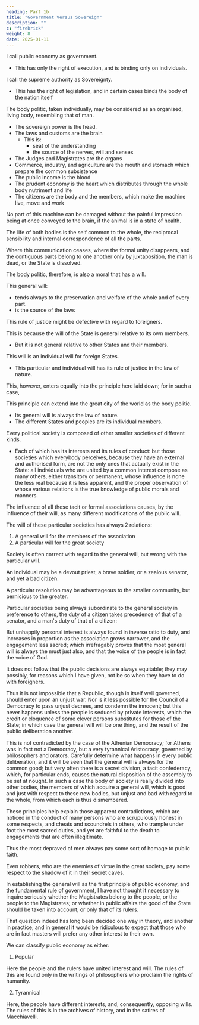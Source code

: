 ```yaml
---
heading: Part 1b
title: "Government Versus Sovereign"
description: ""
c: "firebrick"
weight: 8
date: 2025-01-11
---
```




I call public economy as government.
- This has only the right of execution, and is binding only on individuals.

I call the supreme authority as Sovereignty.
- This has the right of legislation, and in certain cases binds the body of the nation itself

The body politic, taken individually, may be considered as an organised, living body, resembling that of man.
- The sovereign power is the head.
- The laws and customs are the brain
  - This is:
    - seat of the understanding
    - the source of the nerves, will and senses
- The Judges and Magistrates are the organs
- Commerce, industry, and agriculture are the mouth and stomach which prepare the common subsistence
- The public income is the blood
- The prudent economy is the heart which distributes through the whole body nutriment and life
- The citizens are the body and the members, which make the machine live, move and work

No part of this machine can be damaged without the painful impression being at once conveyed to the brain, if the animal is in a state of health.

The life of both bodies is the self common to the whole, the reciprocal sensibility and internal correspondence of all the parts. 

Where this communication ceases, where the formal unity disappears, and the contiguous parts belong to one another only by juxtaposition, the man is dead, or the State is dissolved.

The body politic, therefore, is also a moral that has a will.

This general will:
- tends always to the preservation and welfare of the whole and of every part.
- is the source of the laws

<!-- , constitutes for all the members of the State, in their relations to one another and to it, the rule of what is just or unjust: a truth which shows, by the way, how idly some writers have treated as theft the subtlety prescribed to children at Sparta for obtaining their frugal repasts, as if everything ordained by the law were not lawful. -->


This rule of justice might be defective with regard to foreigners.

This is because the will of the State is general relative to its own members.
- But it is not general relative to other States and their members.

This will is an individual will for foreign States. 
- This particular and individual will has its rule of justice in the law of nature. 

This, however, enters equally into the principle here laid down; for in such a case, 

This principle can extend into the great city of the world as the body politic. 
- Its general will is always the law of nature.
- The different States and peoples are its individual members.

<!-- From these distinctions, applied to each political society and its members, are derived the most certain and universal rules, by which we can judge whether a government is good or bad, and in general of the morality of all human actions. -->

Every political society is composed of other smaller societies of different kinds.
- Each of which has its interests and its rules of conduct: but those societies which everybody perceives, because they have an external and authorised form, are not the only ones that actually exist in the State: all individuals who are united by a common interest compose as many others, either transitory or permanent, whose influence is none the less real because it is less apparent, and the proper observation of whose various relations is the true knowledge of public morals and manners.


The influence of all these tacit or formal associations causes, by the influence of their will, as many different modifications of the public will. 

The will of these particular societies has always 2 relations:

1. A general will for the members of the association
2. A particular will for the great society

Society is often correct with regard to the general will, but wrong with the particular will.

An individual may be a devout priest, a brave soldier, or a zealous senator, and yet a bad citizen. 

A particular resolution may be advantageous to the smaller community, but pernicious to the greater. 

Particular societies being always subordinate to the general society in preference to others, the duty of a citizen takes precedence of that of a senator, and a man's duty of that of a citizen: 

But unhappily personal interest is always found in inverse ratio to duty, and increases in proportion as the association grows narrower, and the engagement less sacred; which irrefragably proves that the most general will is always the must just also, and that the voice of the people is in fact the voice of God.

It does not follow that the public decisions are always equitable; they may possibly, for reasons which I have given, not be so when they have to do with foreigners. 

Thus it is not impossible that a Republic, though in itself well governed, should enter upon an unjust war. Nor is it less possible for the Council of a Democracy to pass unjust decrees, and condemn the innocent; but this never happens unless the people is seduced by private interests, which the credit or eloquence of some clever persons substitutes for those of the State; in which case the general will will be one thing, and the result of the public deliberation another. 

This is not contradicted by the case of the Athenian Democracy; for Athens was in fact not a Democracy, but a very tyrannical Aristocracy, governed by philosophers and orators. Carefully determine what happens in every public deliberation, and it will be seen that the general will is always for the common good; but very often there is a secret division, a tacit confederacy, which, for particular ends, causes the natural disposition of the assembly to be set at nought. In such a case the body of society is really divided into other bodies, the members of which acquire a general will, which is good and just with respect to these new bodies, but unjust and bad with regard to the whole, from which each is thus dismembered.


These principles help explain those apparent contradictions, which are noticed in the conduct of many persons who are scrupulously honest in some respects, and cheats and scoundrels in others, who trample under foot the most sacred duties, and yet are faithful to the death to engagements that are often illegitimate.

Thus the most depraved of men always pay some sort of homage to public faith.

Even robbers, who are the enemies of virtue in the great society, pay some respect to the shadow of it in their secret caves.

In establishing the general will as the first principle of public economy, and the fundamental rule of government, I have not thought it necessary to inquire seriously whether the Magistrates belong to the people, or the people to the Magistrates; or whether in public affairs the good of the State should be taken into account, or only that of its rulers. 

That question indeed has long been decided one way in theory, and another in practice; and in general it would be ridiculous to expect that those who are in fact masters will prefer any other interest to their own. 

We can classify public economy as either:

1. Popular

Here the people and the rulers have united interest and will. The rules of this are found only in the writings of philosophers who proclaim the rights of humanity.

2. Tyrannical

Here, the people have different interests, and, consequently, opposing wills. The rules of this is in the archives of history, and in the satires of Macchiavelli.
